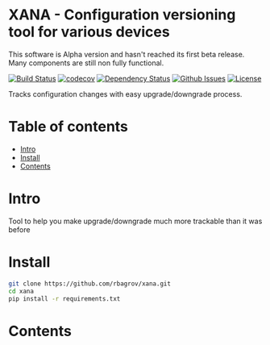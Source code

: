 XANA - Configuration versioning tool for various devices
========

This software is Alpha version and hasn't reached its first beta release. Many components are still non fully functional.

[![Build Status](https://travis-ci.org/rbagrov/xana.svg?branch=master)](https://travis-ci.org/rbagrov/xana)
[![codecov](https://codecov.io/gh/rbagrov/xana/branch/master/graph/badge.svg)](https://codecov.io/gh/rbagrov/xana)
[![Dependency Status](https://gemnasium.com/badges/github.com/rbagrov/xana.svg)](https://gemnasium.com/github.com/rbagrov/xana)
[![Github Issues](http://githubbadges.herokuapp.com/rbagrov/xana/issues.svg?style=flat-square)](https://github.com/rbagrov/xana/issues)
[![License](http://img.shields.io/:license-mit-blue.svg?style=flat-square)](http://xana.mit-license.org)


Tracks configuration changes with easy upgrade/downgrade process.

Table of contents
=================

- [Intro](#intro)
- [Install](#install)
- [Contents](#contents)


Intro
==========

Tool to help you make upgrade/downgrade much more trackable than it was before


Install
=========

```bash
git clone https://github.com/rbagrov/xana.git
cd xana
pip install -r requirements.txt
```

Contents
=======



